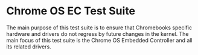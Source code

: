 # Chrome OS EC Test Suite

The main purpose of this test suite is to ensure that Chromebooks specific
hardware and drivers do not regress by future changes in the kernel. The
main focus of this test suite is the Chrome OS Embedded Controller and all
its related drivers.

